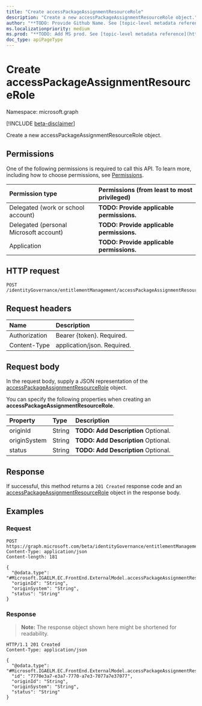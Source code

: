 ```yaml
---
title: "Create accessPackageAssignmentResourceRole"
description: "Create a new accessPackageAssignmentResourceRole object."
author: "**TODO: Provide Github Name. See [topic-level metadata reference](https://msgo.azurewebsites.net/add/document/guidelines/metadata.html#topic-level-metadata)**"
ms.localizationpriority: medium
ms.prod: "**TODO: Add MS prod. See [topic-level metadata reference](https://msgo.azurewebsites.net/add/document/guidelines/metadata.html#topic-level-metadata)**"
doc_type: apiPageType
---
```


# Create accessPackageAssignmentResourceRole
Namespace: microsoft.graph

[!INCLUDE [beta-disclaimer](../../includes/beta-disclaimer.md)]

Create a new accessPackageAssignmentResourceRole object.

## Permissions
One of the following permissions is required to call this API. To learn more, including how to choose permissions, see [Permissions](/graph/permissions-reference).

|Permission type|Permissions (from least to most privileged)|
|:---|:---|
|Delegated (work or school account)|**TODO: Provide applicable permissions.**|
|Delegated (personal Microsoft account)|**TODO: Provide applicable permissions.**|
|Application|**TODO: Provide applicable permissions.**|

## HTTP request

<!-- {
  "blockType": "ignored"
}
-->
``` http
POST /identityGovernance/entitlementManagement/accessPackageAssignmentResourceRoles
```

## Request headers
|Name|Description|
|:---|:---|
|Authorization|Bearer {token}. Required.|
|Content-Type|application/json. Required.|

## Request body
In the request body, supply a JSON representation of the [accessPackageAssignmentResourceRole](../resources/accesspackageassignmentresourcerole.md) object.

You can specify the following properties when creating an **accessPackageAssignmentResourceRole**.

|Property|Type|Description|
|:---|:---|:---|
|originId|String|**TODO: Add Description** Optional.|
|originSystem|String|**TODO: Add Description** Optional.|
|status|String|**TODO: Add Description** Optional.|



## Response

If successful, this method returns a `201 Created` response code and an [accessPackageAssignmentResourceRole](../resources/accesspackageassignmentresourcerole.md) object in the response body.

## Examples

### Request
<!-- {
  "blockType": "request",
  "name": "create_accesspackageassignmentresourcerole_from_"
}
-->
``` http
POST https://graph.microsoft.com/beta/identityGovernance/entitlementManagement/accessPackageAssignmentResourceRoles
Content-Type: application/json
Content-length: 181

{
  "@odata.type": "#Microsoft.IGAELM.EC.FrontEnd.ExternalModel.accessPackageAssignmentResourceRole",
  "originId": "String",
  "originSystem": "String",
  "status": "String"
}
```


### Response
>**Note:** The response object shown here might be shortened for readability.
<!-- {
  "blockType": "response",
  "truncated": true,
  "@odata.type": "Microsoft.IGAELM.EC.FrontEnd.ExternalModel.accessPackageAssignmentResourceRole"
}
-->
``` http
HTTP/1.1 201 Created
Content-Type: application/json

{
  "@odata.type": "#Microsoft.IGAELM.EC.FrontEnd.ExternalModel.accessPackageAssignmentResourceRole",
  "id": "7770e3a7-e3a7-7770-a7e3-7077a7e37077",
  "originId": "String",
  "originSystem": "String",
  "status": "String"
}
```

